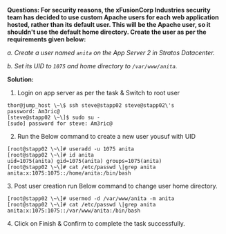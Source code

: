 **Questions: For security reasons, the xFusionCorp Industries security
team has decided to use custom Apache users for each web application
hosted, rather than its default user. This will be the Apache user, so
it shouldn\'t use the default home directory. Create the user as per the
requirements given below:**

*a\. Create a user named `anita` on the App Server 2 in Stratos Datacenter.*

*b\. Set its UID to `1075` and home directory to `/var/www/anita`.*

**Solution:**  
1. Login on app server as per the task & Switch to root user 

```
thor@jump_host \~\$ ssh steve@stapp02 steve@stapp02\'s
password: Am3ric@ 
[steve@stapp02 \~\]$ sudo su -
[sudo] password for steve: Am3ric@
```

2. Run the Below command to create a new user yousuf with UID

```
[root@stapp02 \~\]# useradd -u 1075 anita
[root@stapp02 \~\]# id anita
uid=1075(anita) gid=1075(anita) groups=1075(anita)
[root@stapp02 \~\]# cat /etc/passwd \|grep anita anita:x:1075:1075::/home/anita:/bin/bash
```

3\. Post user creation run Below command to change user home directory.

```
[root@stapp02 \~\]# usermod -d /var/www/anita -m anita
[root@stapp02 \~\]# cat /etc/passwd \|grep anita
anita:x:1075:1075::/var/www/anita:/bin/bash
```

4\. Click on Finish & Confirm to complete the task successfully.
